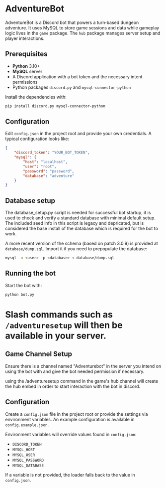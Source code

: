 # AdventureBot


AdventureBot is a Discord bot that powers a turn‑based dungeon adventure. It uses MySQL to store game sessions and data while gameplay logic lives in the `game` package. The `hub` package manages server setup and player interactions.

## Prerequisites

- **Python** 3.10+
- **MySQL** server
- A Discord application with a bot token and the necessary intent permissions
- Python packages `discord.py` and `mysql-connector-python`

Install the dependencies with:

```bash
pip install discord.py mysql-connector-python
```

## Configuration

Edit `config.json` in the project root and provide your own credentials. A typical configuration looks like:

```json
{
    "discord_token": "YOUR_BOT_TOKEN",
    "mysql": {
        "host": "localhost",
        "user": "root",
        "password": "password",
        "database": "adventure"
    }
}
```

## Database setup 

The database_setup.py script is needed for successful bot startup, it is used to check and verify a standard database with minimal default setup.
The included seed info in this script is legacy and depricated, but is considered the base install of the database which is required for the bot to work. 

A more recent version of the schema (based on patch 3.0.9) is provided at `database/dump.sql`. Import it if you need to prepopulate the database:

```bash
mysql -u <user> -p <database> < database/dump.sql
```

## Running the bot

Start the bot with:

```bash
python bot.py
```

Slash commands such as `/adventuresetup` will then be available in your server.
=======

## Game Channel Setup

Ensure there is a channel named "Adventurebot" in the server you intend on using the bot with and give the bot needed permission if necessary.

using the /adventuresetup command in the game's hub channel will create the hub embed in order to start interaction with the bot in discord.

## Configuration

Create a `config.json` file in the project root or provide the settings via
environment variables. An example configuration is available in
`config.example.json`.

Environment variables will override values found in `config.json`:

- `DISCORD_TOKEN`
- `MYSQL_HOST`
- `MYSQL_USER`
- `MYSQL_PASSWORD`
- `MYSQL_DATABASE`

If a variable is not provided, the loader falls back to the value in
`config.json`.

